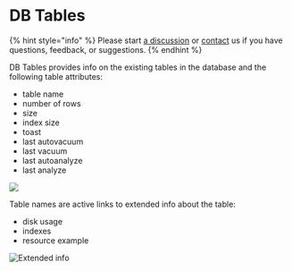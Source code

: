# DB Tables

{% hint style="info" %}
Please start [a discussion](https://github.com/Aidbox/Issues/discussions) or [contact](../contact-us.md) us if you have questions, feedback, or suggestions.
{% endhint %}

DB Tables provides info on the existing tables in the database and the following table attributes:

* table name
* number of rows
* size
* index size
* toast
* last autovacuum
* last vacuum
* last autoanalyze
* last analyze

![](../../.gitbook/assets/image\_2022-02-09\_17-27-08.png)

Table names are active links to extended info about the table:

* disk usage
* indexes&#x20;
* resource example &#x20;

![Extended info](../../.gitbook/assets/image\_2022-02-09\_17-28-00.png)
